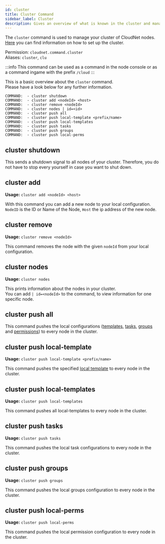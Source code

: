 ```yaml
---
id: cluster
title: Cluster Command
sidebar_label: Cluster
description: Gives an overview of what is known in the cluster and manages it.
---
```


The `cluster` command is used to manage your cluster of CloudNet nodes.  
[Here](../setup/cluster.md) you can find information on how to set up the cluster.

Permission: `cloudnet.command.cluster`  
Aliases: `cluster`, `clu`

:::info
This command can be used as a command in the node console or as a command ingame with the prefix `/cloud`
:::

This is a basic overview about the `cluster` command.  
Please have a look below for any further information.
```
COMMAND:  - cluster shutdown
COMMAND:  - cluster add <nodeId> <host>
COMMAND:  - cluster remove <nodeId>
COMMAND:  - cluster nodes | id=<id>
COMMAND:  - cluster push all
COMMAND:  - cluster push local-template <prefix/name>
COMMAND:  - cluster push local-templates
COMMAND:  - cluster push tasks
COMMAND:  - cluster push groups
COMMAND:  - cluster push local-perms
```

## cluster shutdown
This sends a shutdown signal to all nodes of your cluster.
Therefore, you do not have to stop every yourself in case you want to shut down.

## cluster add
**Usage:** `cluster add <nodeId> <host>`

With this command you can add a new node to your local configuration.  
`NodeID` is the ID or Name of the Node, `Host` the ip address of the new node.

## cluster remove
**Usage:** `cluster remove <nodeId>`

This command removes the node with the given `nodeId` from your local configuration.

## cluster nodes
**Usage:** `cluster nodes`

This prints information about the nodes in your cluster.  
You can add `| id=<nodeId>` to the command, to view information for one specific node.

## cluster push all
This command pushes the local configurations ([templates](../components/templates.md), [tasks](../components/tasks.md),
[groups](../components/groups.md) and [permissions](../modules/cloudperms.md)) to every node in the cluster.

## cluster push local-template
**Usage:** `cluster push local-template <prefix/name>`

This command pushes the specified [local template](../components/templates.md) to every node in the cluster.

## cluster push local-templates
**Usage:** `cluster push local-templates`

This command pushes all local-templates to every node in the cluster.

## cluster push tasks
**Usage:** `cluster push tasks`

This command pushes the local task configurations to every node in the cluster.

## cluster push groups
**Usage:** `cluster push groups`

This command pushes the local groups configuration to every node in the cluster.


## cluster push local-perms
**Usage:** `cluster push local-perms`

This command pushes the local permission configuration to every node in the cluster.